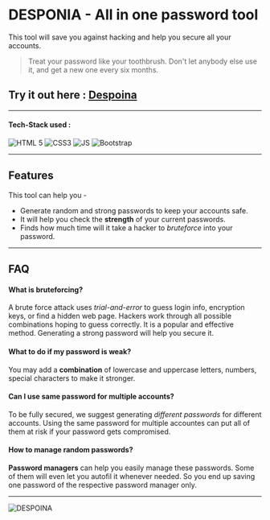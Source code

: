 
# DESPONIA - All in one password tool

This tool will save you against hacking and help you secure all your accounts.  

> Treat your password like your toothbrush. Don't let anybody else use it, and get a new one every six months.

## Try it out here : [Despoina](chhaviarora1401.github.io/web/)

---
#### Tech-Stack used :
  ![HTML 5](https://img.shields.io/badge/HTML5-E34F26?style=for-the-badge&logo=html5&logoColor=white)
  ![CSS3](https://img.shields.io/badge/CSS3-1572B6?style=for-the-badge&logo=css3&logoColor=white)
  ![JS](https://img.shields.io/badge/JavaScript-323330?style=for-the-badge&logo=javascript&logoColor=F7DF1E)
  ![Bootstrap](https://img.shields.io/badge/Bootstrap-563D7C?style=for-the-badge&logo=bootstrap&logoColor=white)

---

  
## Features

This tool can help you - 

- Generate random and strong passwords to keep your accounts safe.
- It will help you check the **strength** of your current passwords.
- Finds how much time will it take a hacker to *bruteforce* into your password. 


---
## FAQ

#### What is bruteforcing?

A brute force attack uses *trial-and-error* to guess login info, encryption keys, or find a hidden web page. Hackers work through all possible combinations hoping to guess correctly. It is a popular and effective method. Generating a strong password will help you secure it.


#### What to do if my password is weak?

You may add a **combination** of lowercase and uppercase letters, numbers, special characters to make it stronger.

#### Can I use same password for multiple accounts?

To be fully secured, we suggest generating *different passwords* for different accounts. Using the same password for multiple accountes can put all of them at risk if your password gets compromised.

#### How to manage random passwords?

**Password managers** can help you easily manage these passwords. Some of them will even let you autofil it whenever needed. So you end up saving one password of the respective password manager only. 

---

![DESPOINA](https://user-images.githubusercontent.com/85413348/132133181-ea7cbac3-0f23-4849-9dec-b24f9f3d0c51.jpg)